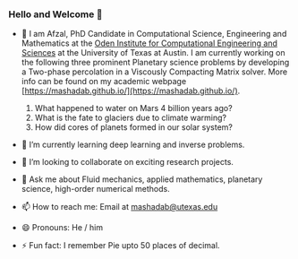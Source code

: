 ### Hello and Welcome 👋

- 🔭 I am Afzal, PhD Candidate in Computational Science, Engineering and Mathematics at the [Oden Institute for Computational Engineering and Sciences](https://www.oden.utexas.edu/) at the University of Texas at Austin. I am currently working on the following three prominent Planetary science problems by developing a Two-phase percolation in a Viscously Compacting Matrix solver. More info can be found on my academic webpage [https://mashadab.github.io/](https://mashadab.github.io/).
  1. What happened to water on Mars 4 billion years ago?
  2. What is the fate to glaciers due to climate warming?
  3. How did cores of planets formed in our solar system?

- 🌱 I’m currently learning deep learning and inverse problems.
- 👯 I’m looking to collaborate on exciting research projects.
- 💬 Ask me about Fluid mechanics, applied mathematics, planetary science, high-order numerical methods.
- 📫 How to reach me: Email at [mashadab@utexas.edu](mashadab@utexas.edu)
- 😄 Pronouns: He / him
- ⚡ Fun fact: I remember Pie upto 50 places of decimal.
